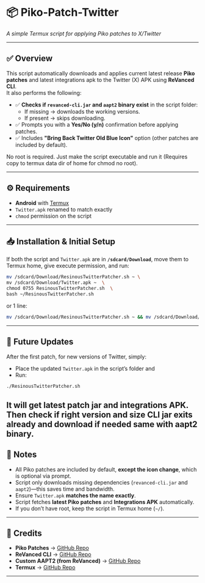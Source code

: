 # 📦 Piko-Patch-Twitter  
*A simple Termux script for applying Piko patches to X/Twitter*

---

## ✅ Overview
This script automatically downloads and applies current latest release **Piko patches** and latest integrations apk to the Twitter (X) APK using **ReVanced CLI**.  
It also performs the following:
- ✅ **Checks if `revanced-cli.jar` and `aapt2` binary exist** in the script folder:
  - If missing → downloads the working versions.
  - If present → skips downloading.
- ✅ Prompts you with a **Yes/No (y/n)** confirmation before applying patches.
- ✅ Includes **"Bring Back Twitter Old Blue Icon"** option (other patches are included by default).

No root is required. Just make the script executable and run it (Requires copy to termux data dir of home for chmod no root).

---

## ⚙️ Requirements
- **Android** with [Termux](https://github.com/termux/termux-app)
- `Twitter.apk` renamed to match exactly
- `chmod` permission on the script

---

## 📥 Installation & Initial Setup
If both the script and `Twitter.apk` are in **`/sdcard/Download`**, move them to Termux home, give execute permission, and run:

```bash
mv /sdcard/Download/ResinousTwitterPatcher.sh ~ \
mv /sdcard/Download/Twitter.apk ~  \
chmod 0755 ResinousTwitterPatcher.sh  \
bash ~/ResinousTwitterPatcher.sh
```
or 1 line:
```bash
mv /sdcard/Download/ResinousTwitterPatcher.sh ~ && mv /sdcard/Download/Twitter.apk ~ && chmod 0755 ResinousTwitterPatcher.sh && bash ~/ResinousTwitterPatcher.sh

```
---

## 🔄 Future Updates
After the first patch, for new versions of Twitter, simply:
- Place the updated `Twitter.apk` in the script’s folder and
- Run:

```bash
./ResinousTwitterPatcher.sh
```
It will get latest patch jar and integrations APK. Then check if right version and size CLI jar exits already and download if needed same with aapt2 binary.
---

## 📝 Notes
- All Piko patches are included by default, **except the icon change**, which is optional via prompt.
- Script only downloads missing dependencies (`revanced-cli.jar` and `aapt2`)—this saves time and bandwidth.
- Ensure `Twitter.apk` **matches the name exactly**.
- Script fetches **latest Piko patches** and **Integrations APK** automatically.
- If you don’t have root, keep the script in Termux home (`~/`).

---

## 📌 Credits
- **Piko Patches** → [GitHub Repo](https://github.com/revanced/piko-patches)
- **ReVanced CLI** → [GitHub Repo](https://github.com/revanced/revanced-cli)
- **Custom AAPT2 (from ReVanced)** → [GitHub Repo](https://github.com/ReVanced/aapt2)
- **Termux** → [GitHub Repo](https://github.com/termux/termux-app)

---
